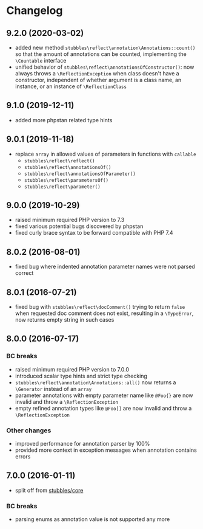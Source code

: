 # Changelog

## 9.2.0 (2020-03-02)

* added new method `stubbles\reflect\annotation\Annotations::count()` so that the amount of annotations can be counted, implementing the  `\Countable` interface
* unified behavior of `stubbles\reflect\annotationsOfConstructor()`: now always throws a `\ReflectionException` when class doesn't have a constructor, independent of whether argument is a class name, an instance, or an instance of `\ReflectionClass`

## 9.1.0 (2019-12-11)

* added more phpstan related type hints

## 9.0.1 (2019-11-18)

* replace `array` in allowed values of parameters in functions with `callable`
  * `stubbles\reflect\reflect()`
  * `stubbles\reflect\annotationsOf()`
  * `stubbles\reflect\annotationsOfParameter()`
  * `stubbles\reflect\parametersOf()`
  * `stubbles\reflect\parameter()`

## 9.0.0 (2019-10-29)

* raised minimum required PHP version to 7.3
* fixed various potential bugs discovered by phpstan
* fixed curly brace syntax to be forward compatible with PHP 7.4

## 8.0.2 (2016-08-01)

* fixed bug where indented annotation parameter names were not parsed correct

## 8.0.1 (2016-07-21)

* fixed bug with `stubbles\reflect\docComment()` trying to return `false` when requested doc comment does not exist, resulting in a `\TypeError`, now returns empty string in such cases

## 8.0.0 (2016-07-17)

### BC breaks

* raised minimum required PHP version to 7.0.0
* introduced scalar type hints and strict type checking
* `stubbles\reflect\annotation\Annotations::all()` now returns a `\Generator` instead of an `array`
* parameter annotations with empty parameter name like `@Foo{}` are now invalid and throw a `\ReflectionException`
* empty refined annotation types like `@Foo[]` are now invalid and throw a `\ReflectionException`

### Other changes

* improved performance for annotation parser by 100%
* provided more context in exception messages when annotation contains errors

## 7.0.0 (2016-01-11)

* split off from [stubbles/core](https://github.com/stubbles/stubbles-core)

### BC breaks

* parsing enums as annotation value is not supported any more
